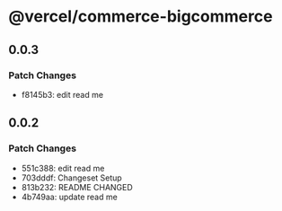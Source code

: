 # @vercel/commerce-bigcommerce

## 0.0.3

### Patch Changes

- f8145b3: edit read me

## 0.0.2

### Patch Changes

- 551c388: edit read me
- 703dddf: Changeset Setup
- 813b232: README CHANGED
- 4b749aa: update read me
